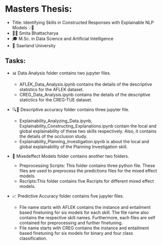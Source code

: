 # Masters Thesis: 
- Title: Identifying Skills in Constructed Responses with Explainable NLP Models 💡🚀
- 👩‍💻 Smita Bhattacharya
- 🎓 M.Sc. in Data Science and Artificial Intelligence
- 🏫 Saarland University


##  Tasks:

- 📊 Data Analysis folder contains two jupyter files.
    - AFLEK_Data_Analysis.ipynb contains the details of the descriptive statistics for the AFLEK dataset.
    - CREG_Data_Analysis.ipynb contains the details of the descriptive statictics for the CREG-TUE dataset.

- 🔍🧠 Descriptive accuracy folder contains three jupyter file.
  - Explainability_Analyzing_Data.ipynb, Explainability_Constructing_Explanations.ipynb contain the local and global explainability of these two skills respectively. Also, it contains the details of the occlusion study.
  - Explainability_Planning_Investigation.ipynb is about the local and global explainability of the Planning Investigation skill.

- 🧮 Mixedeffect Models folder contains another two folders.
    - Preprocessing Scripts: This folder contains three python file. These files are used to preprocess the predictions files for the mixed effect models.
    - Rscripts:This folder contains five Rscripts for different mixed effect models.

- 📈 Predictive Accuracy folder contains five jupyter files.
    - File name starts with AFLEK contains the instance and entailment based finetuning for six models for each skill. The file name also contains the respective skill names. Furthermore, each files are self contained  for preprocessing and further finetuning.
    - File name starts with CREG contains the instance and entailment based finetuning for six models for binary and four class classification. 
